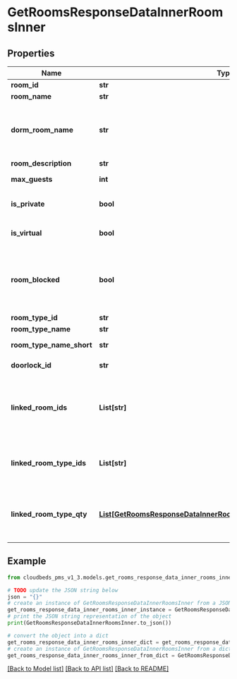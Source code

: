 # GetRoomsResponseDataInnerRoomsInner


## Properties

Name | Type | Description | Notes
------------ | ------------- | ------------- | -------------
**room_id** | **str** | Room ID | [optional] 
**room_name** | **str** | Room Name | [optional] 
**dorm_room_name** | **str** | Name of the dorm room. Used for the shared dorm beds that are organized into rooms within the same room type | [optional] 
**room_description** | **str** | Room Description | [optional] 
**max_guests** | **int** | Number of guests that room allows | [optional] 
**is_private** | **bool** | If room is private (true) or shared (false) | [optional] 
**is_virtual** | **bool** | If room is virtual (true) or physical (false) | [optional] 
**room_blocked** | **bool** | If room is blocked on calendar during the period selected. If no check-in/out dates are sent, it returns the status for the current day. | [optional] 
**room_type_id** | **str** | Room type ID | [optional] 
**room_type_name** | **str** | Room type Name | [optional] 
**room_type_name_short** | **str** | Room type Short Name | [optional] 
**doorlock_id** | **str** | The doorlock ID for the room | [optional] 
**linked_room_ids** | **List[str]** | List of linked room IDs for this room (including nested relations). Only returned if includeRoomRelations is set to true | [optional] 
**linked_room_type_ids** | **List[str]** | List of linked room type IDs. Only returned if includeRoomRelations is set to true | [optional] 
**linked_room_type_qty** | [**List[GetRoomsResponseDataInnerRoomsInnerLinkedRoomTypeQtyInner]**](GetRoomsResponseDataInnerRoomsInnerLinkedRoomTypeQtyInner.md) | Data about linked rooms count, grouped by room type. Only returned if includeRoomRelations is set to true | [optional] 

## Example

```python
from cloudbeds_pms_v1_3.models.get_rooms_response_data_inner_rooms_inner import GetRoomsResponseDataInnerRoomsInner

# TODO update the JSON string below
json = "{}"
# create an instance of GetRoomsResponseDataInnerRoomsInner from a JSON string
get_rooms_response_data_inner_rooms_inner_instance = GetRoomsResponseDataInnerRoomsInner.from_json(json)
# print the JSON string representation of the object
print(GetRoomsResponseDataInnerRoomsInner.to_json())

# convert the object into a dict
get_rooms_response_data_inner_rooms_inner_dict = get_rooms_response_data_inner_rooms_inner_instance.to_dict()
# create an instance of GetRoomsResponseDataInnerRoomsInner from a dict
get_rooms_response_data_inner_rooms_inner_from_dict = GetRoomsResponseDataInnerRoomsInner.from_dict(get_rooms_response_data_inner_rooms_inner_dict)
```
[[Back to Model list]](../README.md#documentation-for-models) [[Back to API list]](../README.md#documentation-for-api-endpoints) [[Back to README]](../README.md)


